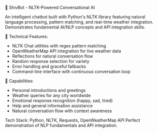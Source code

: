 🤖 ShivBot - NLTK-Powered Conversational AI

An intelligent chatbot built with Python's NLTK library featuring natural language processing, pattern matching, and real-time weather integration. Demonstrates fundamental AI/NLP concepts and API integration skills.

🔧 Technical Features:
- NLTK Chat utilities with regex pattern matching
- OpenWeatherMap API integration for live weather data
- Reflections for natural conversation flow
- Random response selection for variety
- Error handling and graceful fallbacks
- Command-line interface with continuous conversation loop

🎯 Capabilities:
- Personal introductions and greetings
- Weather queries for any city worldwide
- Emotional response recognition (happy, sad, tired)
- Help and general information assistance
- Natural conversation flow with context awareness

Tech Stack: Python, NLTK, Requests, OpenWeatherMap API
Perfect demonstration of NLP fundamentals and API integration.
